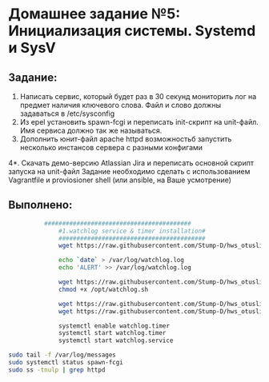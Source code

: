 # **Домашнее задание №5: Инициализация системы. Systemd и SysV**

## **Задание:**
1. Написать сервис, который будет раз в 30 секунд мониторить лог на предмет наличия ключевого слова. Файл и слово должны задаваться в /etc/sysconfig
2. Из epel установить spawn-fcgi и переписать init-скрипт на unit-файл. Имя сервиса должно так же называться.
3. Дополнить юнит-файл apache httpd возможностьб запустить несколько инстансов сервера с разными конфигами

4*. Скачать демо-версию Atlassian Jira и переписать основной скрипт запуска на unit-файл
Задание необходимо сделать с использованием Vagrantfile и proviosioner shell (или ansible, на Ваше усмотрение)

## **Выполнено:**


```bash
	      #########################################
              #1.watchlog service & timer installation#
              #########################################
              wget https://raw.githubusercontent.com/Stump-D/hws_otuslinux/master/hw5/watchlog -O /etc/sysconfig/watchlog

              echo `date` > /var/log/watchlog.log
              echo 'ALERT' >> /var/log/watchlog.log

              wget https://raw.githubusercontent.com/Stump-D/hws_otuslinux/master/hw5/watchlog.sh -O /opt/watchlog.sh
              chmod +x /opt/watchlog.sh

              wget https://raw.githubusercontent.com/Stump-D/hws_otuslinux/master/hw5/watchlog.service -O /etc/systemd/system/watchlog.service
              wget https://raw.githubusercontent.com/Stump-D/hws_otuslinux/master/hw5/watchlog.timer -O /etc/systemd/system/watchlog.timer

              systemctl enable watchlog.timer
              systemctl start watchlog.timer
              systemctl start watchlog.service
```

```bash
sudo tail -f /var/log/messages
sudo systemctl status spawn-fcgi
sudo ss -tnulp | grep httpd
```
